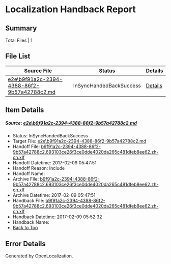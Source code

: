 # <a name='report-top'></a> Localization Handback Report

## Summary
 Total Files | 1

## File List
 Source File | Status | Details 
 ----------- | ------ | ------- 
 [e2e\b9f91a2c-2394-4388-86f2-9b57a42788c2.md](https://github.com/OpenLocalizationTestOrg/ol-test0/blob/8f481a11a5e1d2fe2d3d2c1b2c5038a937328fd0/e2e/b9f91a2c-2394-4388-86f2-9b57a42788c2.md) | InSyncHandedBackSuccess | [Details](#c2386890ebedafe1f1b42cba3204161c6d21947c2)

## Item Details
##### <a name='c2386890ebedafe1f1b42cba3204161c6d21947c2'></a> Source: [e2e\b9f91a2c-2394-4388-86f2-9b57a42788c2.md](https://github.com/OpenLocalizationTestOrg/ol-test0/blob/8f481a11a5e1d2fe2d3d2c1b2c5038a937328fd0/e2e/b9f91a2c-2394-4388-86f2-9b57a42788c2.md)
* Status: InSyncHandedBackSuccess
* Target File: [e2e\b9f91a2c-2394-4388-86f2-9b57a42788c2.md](https://github.com/OpenLocalizationTestOrg/ol-test0-zhcn/blob/6fb2189fddbb64d04e73efb3e34acc47060a2cc8/e2e/b9f91a2c-2394-4388-86f2-9b57a42788c2.md)
* Handoff File: [b9f91a2c-2394-4388-86f2-9b57a42788c2.693103ce26f3ce0dde4020da265c481dfeb8ee62.zh-cn.xlf](https://github.com/OpenLocalizationTestOrg/ol-test0-handoff/blob/9a710e4993fbbcc778e1b6347098b64ced60c047/ol-handoff/OpenLocalizationTestOrg/ol-test0-zhcn/shujia/ht/b9f91a2c-2394-4388-86f2-9b57a42788c2.693103ce26f3ce0dde4020da265c481dfeb8ee62.zh-cn.xlf)
* Handoff Datetime: 2017-02-09 05:47:51
* Handoff Reason: Include
* Handoff Name: 
* Archive File: [b9f91a2c-2394-4388-86f2-9b57a42788c2.693103ce26f3ce0dde4020da265c481dfeb8ee62.zh-cn.xlf](https://github.com/OpenLocalizationTestOrg/ol-test0-handoff/blob/45913c9ac6d33c093d03759a600ce60dbdda8266/ol-archive/OpenLocalizationTestOrg/ol-test0-zhcn/shujia/ht/b9f91a2c-2394-4388-86f2-9b57a42788c2.693103ce26f3ce0dde4020da265c481dfeb8ee62.zh-cn.xlf)
* Archive Datetime: 2017-02-09 05:47:51
* Handback File: [b9f91a2c-2394-4388-86f2-9b57a42788c2.693103ce26f3ce0dde4020da265c481dfeb8ee62.zh-cn.xlf](https://github.com/OpenLocalizationTestOrg/ol-test0-handback/blob/f21f880be87b501f62d9504eb92dc3bf6db7620d/ol-handback/OpenLocalizationTestOrg/ol-test0-zhcn/shujia/ht/b9f91a2c-2394-4388-86f2-9b57a42788c2.693103ce26f3ce0dde4020da265c481dfeb8ee62.zh-cn.xlf)
* Handback Datetime: 2017-02-09 05:52:32
* Handback Name: 
* [Back to Top](#report-top)


## Error Details

Generated by OpenLocalization.
